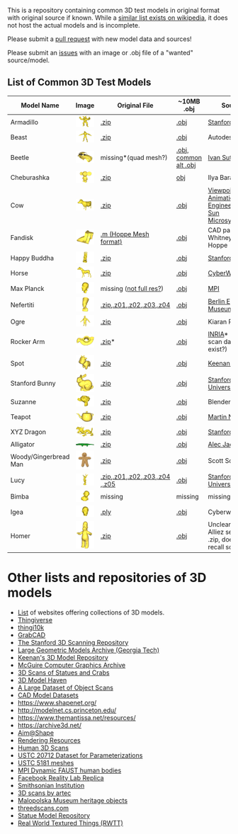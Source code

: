 This is a repository containing common 3D test models in original format with original source if known. While a [similar list exists on wikipedia](https://en.wikipedia.org/wiki/List_of_common_3D_test_models), it does not host the actual models and is incomplete.

Please submit a [pull request](https://github.com/alecjacobson/common-3d-test-models/pulls) with new model data and sources!

Please submit an [issues](https://github.com/alecjacobson/common-3d-test-models/issues) with an image or .obj file of a "wanted" source/model.

## List of Common 3D Test Models

| Model Name | Image | Original File | ~10MB .obj | Source | First Known Appearance |
|------------|-------|---------------|------------|--------|--------|
| Armadillo | ![](data/armadillo.png) | [.zip](data/armadillo.zip) | [.obj](data/armadillo.obj) | [Stanford](http://graphics.stanford.edu/data/3Dscanrep/) | [dblp](https://dblp.uni-trier.de/rec/bibtex/conf/siggraph/KrishnamurthyL96) |
| Beast | ![](data/beast.png)| [.zip](data/beast.zip) | [.obj](data/beast.obj) | Autodesk | [dblp](https://dblp.uni-trier.de/rec/bibtex/journals/cgf/WeberSLG07) |
| Beetle | ![](data/beetle.png) | missing*(quad mesh?) | [.obj](data/beetle.obj), [common alt .obj](data/beetle-alt.obj) | [Ivan Sutherland](https://blenderartists.org/t/ivan-sutherlands-1972-mesh/1162769) | missing |
| Cheburashka | ![](data/cheburashka.png) | [.zip](data/cheburashka.zip) | [obj](data/cheburashka.obj) | Ilya Baran(?) | [dblp](https://dblp.org/rec/bibtex/journals/tog/BaranP07) |
| Cow | ![](data/cow.png) | [.zip](data/cow.zip) | [.obj](data/cow.obj) | [Viewpoint Animation Engineering / Sun Microsystems](https://gfx.cs.princeton.edu/proj/sugcon/models/) | [dblp](https://dblp.uni-trier.de/rec/bibtex/journals/tog/DeCarloFRS03) |
| Fandisk | ![](data/fandisk.png) | [.m (Hoppe Mesh format)](data/fandisk.m) | [.obj](data/fandisk.obj) | CAD part Pratt & Whitney/Hughes Hoppe | [dblp](https://dblp.org/rec/conf/siggraph/HoppeDDHJMSS94.html) |
| Happy Buddha | ![](data/happy.png) | [.zip](data/happy.zip) | [.obj](data/happy.obj) | [Stanford](http://graphics.stanford.edu/data/3Dscanrep/) | [dblp](https://dblp.uni-trier.de/rec/bibtex/conf/siggraph/CurlessL96) |
| Horse | ![](data/horse.png) | [.zip](data/horse.zip) | [.obj](data/horse.obj) | [CyberWare](http://web.archive.org/web/20010126102500/https://www.cc.gatech.edu/projects/large_models/horse.html) | [dblp](https://dblp.uni-trier.de/rec/bibtex/conf/siggraph/PraunFH00) |
| Max Planck | ![](data/max-planck.png) | missing ([not full res?](https://gfx.cs.princeton.edu/proj/sugcon/models/)) | [.obj](data/max-planck.obj) | [MPI](https://gfx.cs.princeton.edu/proj/sugcon/models/) | missing |
| Nefertiti | ![](data/nefertiti.png) | [.zip](data/nefertiti.zip),[.z01](data/nefertiti.z01),[.z02](data/nefertiti.z02),[.z03](data/nefertiti.z03),[.z04](data/nefertiti.z04) | [.obj](data/nefertiti.obj) | [Berlin Egyptian Museum](https://www.thingiverse.com/thing:3974391) | missing |
| Ogre | ![](data/ogre.png) | [.zip](data/ogre.zip) | [.obj](data/ogre.obj) | Kiaran Ritchie | [dblp](https://dblp.uni-trier.de/rec/bibtex/journals/tog/LipmanLC08) |
| Rocker Arm | ![](data/rocker-arm.png) | [.zip](data/rocker-arm.zip)* | [.obj](data/rocker-arm.obj) | [INRIA](http://visionair.ge.imati.cnr.it:8080/ontologies/shapes/search.jsp)* (does scan data exist?) | missing |
| Spot | ![](data/spot.png) | [.zip](data/spot.zip) | [.obj](data/spot.obj) | [Keenan Crane](https://www.cs.cmu.edu/~kmcrane/Projects/ModelRepository/#spot) | missing |
| Stanford Bunny | ![](data/stanford-bunny.png) | [.zip](data/stanford-bunny.zip) | [.obj](data/stanford-bunny.obj) | [Stanford University](http://graphics.stanford.edu/data/3Dscanrep/) | [dblp](https://dblp.uni-trier.de/rec/bibtex/conf/siggraph/TurkL94)
| Suzanne | ![](data/suzanne.png) | [.zip](data/suzanne.zip) | [.obj](data/suzanne.obj) | Blender | missing |
| Teapot | ![](data/teapot.png) | [.zip](data/teapot.zip) | [.obj](data/teapot.obj) | [Martin Newell](ftp://ftp.funet.fi/pub/sci/graphics/packages/objects/teaset.tar.Z) | missing |
| XYZ Dragon |  ![](data/xyzrgb_dragon.png)  |  [.zip](data/xyzrgb_dragon.zip)  |  [.obj](data/xyzrgb_dragon.obj)  | [Stanford](http://graphics.stanford.edu/data/3Dscanrep/)  | missing |
| Alligator | ![](data/alligator.png) | [.zip](data/alligator.zip) | [.obj](data/alligator.obj) | [Alec Jacobson](http://www.cs.toronto.edu/~jacobson/images/alec-jacobson-thesis-2013.pdf) | [dblp](https://dblp.org/rec/bibtex/journals/tog/JacobsonBPS11)
| Woody/Gingerbread Man | ![](data/woody.png) | [.zip](data/woody.zip) | [.obj](data/woody.obj) | Scott Schaefer | [dblp](https://dblp.org/rec/bibtex/journals/tog/SchaeferMW06) |
| Lucy | ![](data/lucy.png)  |  [.zip](data/lucy.zip),[.z01](data/lucy.z01),[.z02](data/lucy.z02),[.z03](data/lucy.z03),[.z04](data/lucy.z04) ,[.z05](data/lucy.z05)  |  [.obj](data/lucy.obj)  |  [Stanford University](http://graphics.stanford.edu/data/3Dscanrep/)  | missing |
| Bimba | ![](data/bimba.png) | missing | missing | missing | missing |
| Igea | ![](data/igea.png) | [.ply](data/igea.ply) | [.obj](data/igea.obj) | Cyberware | missing |
| Homer | ![](data/homer.png) | [.zip](data/homer.zip) | [.obj](data/homer.obj) | Unclear; Pierre Alliez sent this .zip, doesn't recall soucre | missing |

# Other lists and repositories of 3D models


- [List](https://all3dp.com/best-sites-free-stl-files-3d-printing/) of websites offering collections of 3D models.
- [Thingiverse](http://www.thingiverse.com/)
- [thingi10k](https://ten-thousand-models.appspot.com)
- [GrabCAD](https://grabcad.com/library)
- [The Stanford 3D Scanning Repository](http://graphics.stanford.edu/data/3Dscanrep/)
- [Large Geometric Models Archive (Georgia Tech)](https://www.cc.gatech.edu/projects/large_models/)
- [Keenan's 3D Model Repository](http://www.cs.cmu.edu/~kmcrane/Projects/ModelRepository/)
- [McGuire Computer Graphics Archive](http://casual-effects.com/data/index.html)
- [3D Scans of Statues and Crabs](http://threedscans.com/)
- [3D Model Haven](https://3dmodelhaven.com/models/)
- [A Large Dataset of Object Scans](http://redwood-data.org/3dscan/index.html)
- [CAD Model Datasets](http://edge.cs.drexel.edu/repository/)
- https://www.shapenet.org/
- http://modelnet.cs.princeton.edu/
- https://www.themantissa.net/resources/
- https://archive3d.net/
- [Aim@Shape](http://visionair.ge.imati.cnr.it/ontologies/shapes/viewmodels.jsp)
- [Rendering Resources](https://benedikt-bitterli.me/resources/)
- [Human 3D Scans](https://ps.is.tuebingen.mpg.de/research_projects/faust-dataset)
- [USTC 20712 Dataset for Parameterizations](http://staff.ustc.edu.cn/~fuxm/projects/ProgressivePara/dataset.html)
- [USTC 5181 meshes](http://staff.ustc.edu.cn/~fuxm/projects/AHSP/index.html)
- [MPI Dynamic FAUST human bodies](http://dfaust.is.tue.mpg.de/)
 - [Facebook Reality Lab Replica](https://github.com/facebookresearch/Replica-Dataset)
- [Smithsonian Institution](https://www.si.edu/search/3d-models)
- [3D scans by artec](https://www.artec3d.com/3d-models)
- [Malopolska Museum heritage objects](https://sketchfab.com/WirtualneMuzeaMalopolski)
- [threedscans.com](http://threedscans.com/)
- [Statue Model Repository](https://lgg.epfl.ch/statues_dataset.php)
- [Real World Textured Things (RWTT)](https://texturedmesh.isti.cnr.it)
